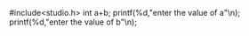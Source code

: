 #include<studio.h>
int a+b;
printf(%d,"enter the value of a"\n);
printf(%d,"enter the value of b"\n);

